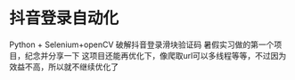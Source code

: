 # 抖音登录自动化
Python + Selenium+openCV 破解抖音登录滑块验证码
暑假实习做的第一个项目，纪念并分享一下
这项目还能再优化下，像爬取url可以多线程等等，不过因为效益不高，所以就不继续优化了
